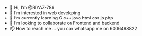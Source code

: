 - 👋 Hi, I’m @RIYAZ-786
- 👀 I’m interested in web developing 
- 🌱 I’m currently learning C c++ java html css js php
- 💞️ I’m looking to collaborate on Frontend and backend 
- 📫 How to reach me ... you can whatsapp me on 6006498822

<!---
RIYAZ-786/RIYAZ-786 is a ✨ special ✨ repository because its `README.md` (this file) appears on your GitHub profile.
You can click the Preview link to take a look at your changes.
--->
